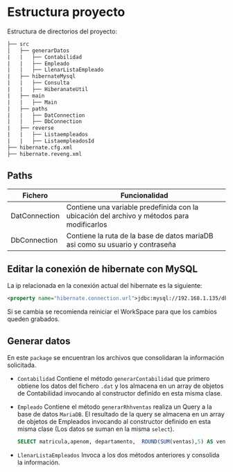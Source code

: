 # Estructura proyecto

Estructura de directorios del proyecto:

```txt
├── src
│   ├── generarDatos
|   |   ├── Contabilidad
|   |   ├── Empleado
|   |   ├── LlenarListaEmpleado
|   ├── hibernateMysql
|   |   ├── Consulta
|   |   ├── HiberanateUtil
|   ├── main
|   |   ├── Main
|   ├── paths
|   |   ├── DatConnection
|   |   ├── DbConnection
|   ├── reverse
|   |   ├── Listaempleados
|   |   ├── ListaempleadosId
├── hibernate.cfg.xml
├── hibernate.reveng.xml
```

## Paths

| Fichero | Funcionalidad
| --- | --- |
| DatConnection | Contiene una variable predefinida con la ubicación del archivo y métodos para modificarlos |
| DbConnection | Contiene la ruta de la base de datos mariaDB asi como su usuario y contraseña |

## Editar la conexión de hibernate con MySQL

La ip relacionada en la conexión actual del hibernate es la siguiente:

```xml
<property name="hibernate.connection.url">jdbc:mysql://192.168.1.135/db1eva</property>
```

Si se cambia se recomienda reiniciar el WorkSpace para que los cambios queden grabados.

## Generar datos

En este `package` se encuentran los archivos que consolidaran la información solicitada.

* `Contabilidad` Contiene el método `generarContabilidad` que primero obtiene los datos del fichero `.dat` y los almacena en un array de objetos de Contabilidad invocando al constructor definido en esta misma clase.

* `Empleado` Contiene el método `generarRhhventas` realiza un Query a la base de datos `MariaDB`. El resultado de la query se almacena en un array de objetos de Empleados invocando al constructor definido en esta misma clase (Los datos se suman en la misma `select`).

    ```sql
    SELECT matricula,apenom, departamento,  ROUND(SUM(ventas),5) AS ventas, semana FROM rrhhventas GROUP BY matricula
    ````

* `LlenarListaEmpleados` Invoca a los dos métodos anteriores y consolida la información.
